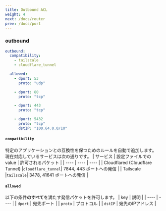 ```yaml
---
title: Outbound ACL
weight: 4
next: /docs/router
prev: /docs/port
---
```


### outbound
```yaml
outbound:
  compatibility:
    - tailscale
    - cloudflare_tunnel

  allowed:
    - dport: 53
      proto: "udp"

    - dport: 80
      proto: "tcp"

    - dport: 443
      proto: "tcp"

    - dport: 5432
      proto: "tcp"
      dstIP: "100.64.0.0/10"
```

#### `compatibility`
特定のアプリケーションとの互換性を保つためのルールを自動で追加します。
現在対応しているサービスは次の通りです。
| サービス | 設定ファイルでのvalue | 許可されるパケット |
| ---- | ---- | ---- |
| Cloudflared (Cloudflare Tunnel) |`cloudflare_tunnel`| 7844, 443 ポートへの発信 |
| Tailscale |`tailscale`| 3478, 41641 ポートへの発信 |


#### `allowed`
以下の条件**のすべて**を満たす発信パケットを許可します。
| key | 説明 |
| ---- | ---- |
| `dport` | 宛先ポート |
| `proto` | プロトコル |
| `dstIP` | 宛先のIPアドレス |
